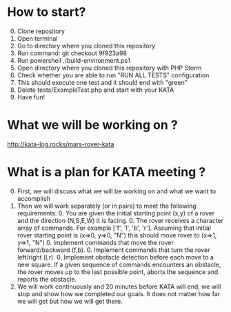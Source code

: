 # How to start?

0. Clone repository
0. Open terminal
0. Go to directory where you cloned this repository
0. Run command: git checkout 9f923a98
0. Run powershell ./build-environment.ps1
0. Open directory where you cloned this repository with PHP Storm
0. Check whether you are able to run "RUN ALL TESTS" configuration
0. This should execute one test and it should end with "green"
0. Delete tests/ExampleTest.php and start with your KATA
0. Have fun!

# What we will be working on ?

http://kata-log.rocks/mars-rover-kata

# What is a plan for KATA meeting ?

0. First, we will discuss what we will be working on and what we want to accomplish
0. Then we will work separately (or in pairs) to meet the following requirements:
    0. You are given the initial starting point (x,y) of a rover and the direction (N,S,E,W) it is facing.
    0. The rover receives a character array of commands. For example ['f', 'l', 'b', 'r']. Assuming that initial rover starting point is (x=>0, y=>0, "N") this should move rover to (x=>1, y=>1, "N")
    0. Implement commands that move the rover forward/backward (f,b).
    0. Implement commands that turn the rover left/right (l,r).
    0. Implement obstacle detection before each move to a new square. If a given sequence of commands encounters an obstacle, the rover moves up to the last possible point, aborts the sequence and reports the obstacle.
0. We will work continuously and 20 minutes before KATA will end, we will stop and show how we completed our goals. It does not matter how far we will get but how we will get there. 